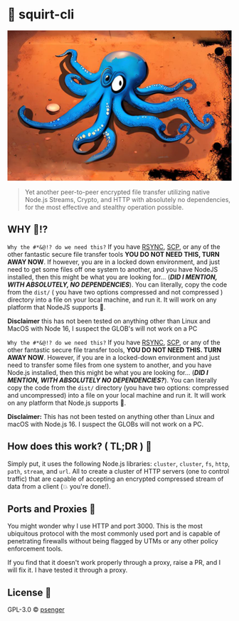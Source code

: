 # 🐙 squirt-cli

![Squirt](.github/squirt-image.png "Squirt")

> Yet another peer-to-peer encrypted file transfer utilizing native Node.js Streams, Crypto, and HTTP with absolutely no dependencies, for the most effective and stealthy operation possible.

<!--START_SECTION:toc-->
<!--END_SECTION:toc-->

## WHY 🤬!?

`Why the #*&@!? do we need this?` If you have [RSYNC](https://linux.die.net/man/1/rsync), [SCP](https://www.man7.org/linux/man-pages/man1/scp.1.html),
or any of the other fantastic secure file transfer tools **YOU DO NOT NEED THIS, TURN AWAY NOW**. If however, you are in
a locked down environment, and just need to get some files off one system to another, and you have NodeJS installed,
then this might be what you are looking for... (**_DID I MENTION, WITH ABSOLUTELY, NO DEPENDENCIES_**). You can
literally, copy the code from the `dist/` ( you have two options compressed and not compressed ) directory into a
file on your local machine, and run it. It will work on any platform that NodeJS supports 🎉.

**Disclaimer** this has not been tested on anything other than Linux and MacOS with Node 16, I suspect the GLOB's will not work on a PC


`Why the #*&@!? do we need this?` If you have [RSYNC](https://linux.die.net/man/1/rsync), [SCP](https://www.man7.org/linux/man-pages/man1/scp.1.html),
or any of the other fantastic secure file transfer tools, **YOU DO NOT NEED THIS. TURN AWAY NOW**. However, if you are in a
locked-down environment and just need to transfer some files from one system to another, and you have Node.js installed,
then this might be what you are looking for... (**_DID I MENTION, WITH ABSOLUTELY NO DEPENDENCIES?_**). You can literally copy
the code from the `dist/` directory (you have two options: compressed and uncompressed) into a file on your local machine
and run it. It will work on any platform that Node.js supports 🎉.

**Disclaimer:** This has not been tested on anything other than Linux and macOS with Node.js 16. I suspect the GLOBs
will not work on a PC.

## How does this work? ( TL;DR ) 🧐

Simply put, it uses the following Node.js libraries: `cluster`, `cluster`, `fs`, `http`, `path`, `stream`, and `url`.
All to create a cluster of HTTP servers (one to control traffic) that are capable of accepting an encrypted compressed
stream of data from a client (💥 you're done!).

## Ports and Proxies 🚧

You might wonder why I use HTTP and port 3000. This is the most ubiquitous protocol with the most commonly used port and
is capable of penetrating firewalls without being flagged by UTMs or any other policy enforcement tools.

If you find that it doesn't work properly through a proxy, raise a PR, and I will fix it. I have tested it through a
proxy.

<!--START_SECTION:file:../INSTALL.md-->
<!--END_SECTION:file:../INSTALL.md-->

<!--START_SECTION:file:../TUTORIAL.md-->
<!--END_SECTION:file:../TUTORIAL.md-->

<!--START_SECTION:file:../DESIGN.md-->
<!--END_SECTION:file:../DESIGN.md-->

<!--START_SECTION:file:../CONTRIBUTING.md-->
<!--END_SECTION:file:../CONTRIBUTING.md-->

## License 🥸

<!--START_SECTION:file:../LICENSE-->
<!--END_SECTION:file:../LICENSE-->

GPL-3.0 © [psenger](https://github.com/psenger)
